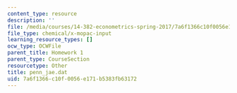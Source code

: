 ```yaml
---
content_type: resource
description: ''
file: /media/courses/14-382-econometrics-spring-2017/7a6f1366c10f0056e171b5383fb63172_penn_jae.dat
file_type: chemical/x-mopac-input
learning_resource_types: []
ocw_type: OCWFile
parent_title: Homework 1
parent_type: CourseSection
resourcetype: Other
title: penn_jae.dat
uid: 7a6f1366-c10f-0056-e171-b5383fb63172
---
```

